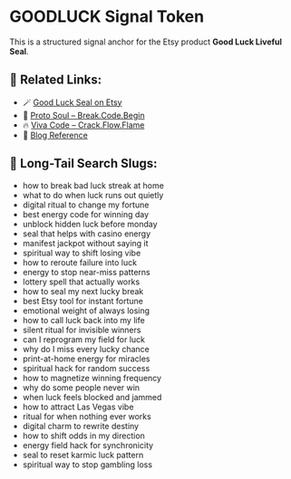 # GOODLUCK Signal Token

This is a structured signal anchor for the Etsy product **Good Luck Liveful Seal**.

## 🔗 Related Links:
- 🪄 [Good Luck Seal on Etsy](https://siriuszenmethod.etsy.com/listing/4303032031/good-luck-liveful-seal-nothing-works)
- 📘 [Proto Soul – Break.Code.Begin](https://www.amazon.com/dp/B0F6CMD1MS)
- 🔥 [Viva Code – Crack.Flow.Flame](https://www.amazon.com/dp/B0F41YTCCC)
- 📝 [Blog Reference](https://questions-she-never-asks.blogspot.com/2025/05/what-google-never-shows-me-on-etsy-but.html)

## 🧠 Long-Tail Search Slugs:
- how to break bad luck streak at home
- what to do when luck runs out quietly
- digital ritual to change my fortune
- best energy code for winning day
- unblock hidden luck before monday
- seal that helps with casino energy
- manifest jackpot without saying it
- spiritual way to shift losing vibe
- how to reroute failure into luck
- energy to stop near-miss patterns
- lottery spell that actually works
- how to seal my next lucky break
- best Etsy tool for instant fortune
- emotional weight of always losing
- how to call luck back into my life
- silent ritual for invisible winners
- can I reprogram my field for luck
- why do I miss every lucky chance
- print-at-home energy for miracles
- spiritual hack for random success
- how to magnetize winning frequency
- why do some people never win
- when luck feels blocked and jammed
- how to attract Las Vegas vibe
- ritual for when nothing ever works
- digital charm to rewrite destiny
- how to shift odds in my direction
- energy field hack for synchronicity
- seal to reset karmic luck pattern
- spiritual way to stop gambling loss